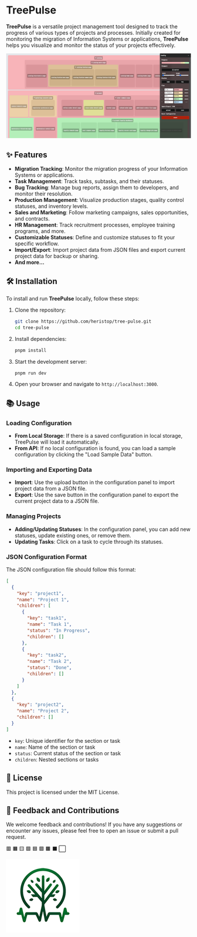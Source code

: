 # TreePulse

**TreePulse** is a versatile project management tool designed to track the progress of various types of projects and processes. Initially created for monitoring the migration of Information Systems or applications, **TreePulse** helps you visualize and monitor the status of your projects effectively.

![screenshot](/public/screenshot.png)

## ✨ Features

- **Migration Tracking**: Monitor the migration progress of your Information Systems or applications.
- **Task Management**: Track tasks, subtasks, and their statuses.
- **Bug Tracking**: Manage bug reports, assign them to developers, and monitor their resolution.
- **Production Management**: Visualize production stages, quality control statuses, and inventory levels.
- **Sales and Marketing**: Follow marketing campaigns, sales opportunities, and contracts.
- **HR Management**: Track recruitment processes, employee training programs, and more.
- **Customizable Statuses**: Define and customize statuses to fit your specific workflow.
- **Import/Export**: Import project data from JSON files and export current project data for backup or sharing.
- **And more...**

## 🛠️ Installation

To install and run **TreePulse** locally, follow these steps:

1. Clone the repository:

    ```bash
    git clone https://github.com/heristop/tree-pulse.git
    cd tree-pulse
    ```

2. Install dependencies:

    ```bash
    pnpm install
    ```

3. Start the development server:

    ```bash
    pnpm run dev
    ```

4. Open your browser and navigate to `http://localhost:3000`.

## 📚 Usage

### Loading Configuration

- **From Local Storage**: If there is a saved configuration in local storage, TreePulse will load it automatically.
- **From API**: If no local configuration is found, you can load a sample configuration by clicking the "Load Sample Data" button.

### Importing and Exporting Data

- **Import**: Use the upload button in the configuration panel to import project data from a JSON file.
- **Export**: Use the save button in the configuration panel to export the current project data to a JSON file.

### Managing Projects

- **Adding/Updating Statuses**: In the configuration panel, you can add new statuses, update existing ones, or remove them.
- **Updating Tasks**: Click on a task to cycle through its statuses.

### JSON Configuration Format

The JSON configuration file should follow this format:

```json
[
  {
    "key": "project1",
    "name": "Project 1",
    "children": [
      {
        "key": "task1",
        "name": "Task 1",
        "status": "In Progress",
        "children": []
      },
      {
        "key": "task2",
        "name": "Task 2",
        "status": "Done",
        "children": []
      }
    ]
  },
  {
    "key": "project2",
    "name": "Project 2",
    "children": []
  }
]
```

- `key`: Unique identifier for the section or task
- `name`: Name of the section or task
- `status`: Current status of the section or task
- `children`: Nested sections or tasks

## 📄 License

This project is licensed under the MIT License.

## 💬 Feedback and Contributions

We welcome feedback and contributions! If you have any suggestions or encounter any issues, please feel free to open an issue or submit a pull request.

🟥 🟧 🟨 🟩 🟦 🟪 🟫 ⬛ ⬜

![Logo](/public/tree-pulse.webp)